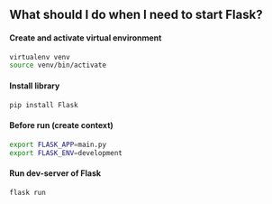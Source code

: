 ## What should I do when I need to start Flask?

#### Create and activate virtual environment

```bash
virtualenv venv
source venv/bin/activate
```

#### Install library

```bash
pip install Flask
```

#### Before run (create context)

```bash
export FLASK_APP=main.py
export FLASK_ENV=development
```

#### Run dev-server of Flask

```bash
flask run
```
